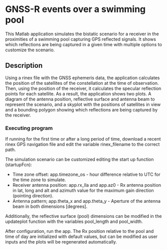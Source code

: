 # GNSS-R events over a swimming pool

This Matlab application simulates the bistatic scenario for a receiver in the proximities of a swimming pool capturing GPS reflected signals. It shows which reflections are being captured in a given time with multiple options to customize the scenario.

## Description

Using a rinex file with the GNSS ephemeris data, the application calculates the position of the satellites of the constellation at the time of observation. Then, using the position of the receiver, it calculates the specular reflection points for each satellite. As a result, the application shows two plots. A diagram of the antenna position, reflective surface and antenna beam to represent the scenario, and a skyplot with the positions of satellites in view and a bounding polygon showing which reflections are being captured by the receiver.

### Executing program

If running for the first time or after a long period of time, download a recent rinex GPS navigation file and edit the variable rinex_filename to the correct path.

The simulation scenario can be customized editing the start up function (startupFcn):
* Time zone offset: app.timezone_os - hour difference relative to UTC for the time zone to simulate.
* Receiver antenna position: app.rx_lla and app.az0 - Rx antenna position in lat, long and alt and azimuth value for the maximum gain direction (pointing direction).
* Antenna pattern; app.theta_x and app.theta_y - Aperture of the antenna beam in both dimensions [degrees].

Additionally, the reflective surface (pool) dimensions can be modified in the updateplot function with the variables pool_length and pool_width.

After configuration, run the app. The Rx position relative to the pool and time of day are initialized with default values, but can be modified as user inputs and the plots will be regenerated automatically.